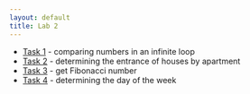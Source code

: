 ```yaml
---
layout: default
title: Lab 2
---
```


- [Task 1](task-1) - comparing numbers in an infinite loop
- [Task 2](task-2) - determining the entrance of houses by apartment
- [Task 3](task-3) - get Fibonacci number
- [Task 4](task-4) - determining the day of the week
